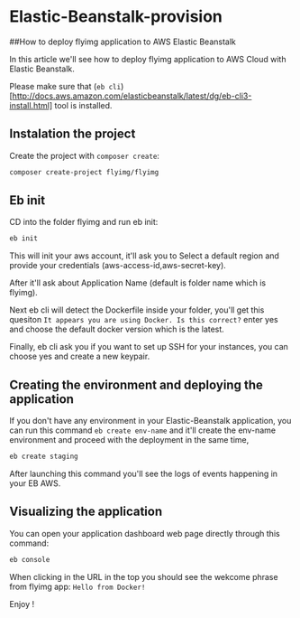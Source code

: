 # Elastic-Beanstalk-provision

##How to deploy flyimg application to AWS Elastic Beanstalk

In this article we'll see how to deploy flyimg application to AWS Cloud with Elastic Beanstalk.

Please make sure that (`eb cli`)[http://docs.aws.amazon.com/elasticbeanstalk/latest/dg/eb-cli3-install.html] tool is installed.

## Instalation the project

Create the project with `composer create`:

```sh
composer create-project flyimg/flyimg
```

## Eb init

CD into the folder flyimg and run eb init:

```sh
eb init
```

This will init your aws account, it'll ask you to Select a default region and provide your credentials (aws-access-id,aws-secret-key).

After it'll ask about Application Name (default is folder name which is flyimg).

Next eb cli will detect the Dockerfile inside your folder, you'll get this quesiton `It appears you are using Docker. Is this correct?` enter yes and choose the default docker version which is the latest.

Finally, eb cli ask you if you want to set up SSH for your instances, you can choose yes and create a new keypair.

## Creating the environment and deploying the application

If you don't have any environment in your Elastic-Beanstalk application, you can run this command `eb create env-name` and it'll create the env-name environment and proceed with the deployment in the same time, 

```sh
eb create staging
```

After launching this command you'll see the logs of events happening in your EB AWS.


## Visualizing the application

You can open your application dashboard web page directly through this command:

```sh
eb console
```

When clicking in the URL in the top you should see the wekcome phrase from flyimg app: `Hello from Docker!`



Enjoy !
